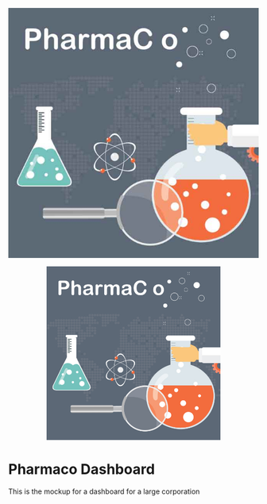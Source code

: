 ![alt text](/pharmaco.jpg)

<p align="center">
  <img src="/pharmaco2.jpg" width="350" title="hover text">
  <h1>Pharmaco Dashboard</h1>
  <p>This is the mockup for a dashboard for a large corporation</p>
</p>

